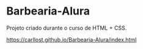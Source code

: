 # Barbearia-Alura
Projeto criado durante o curso de HTML + CSS.



https://carllost.github.io/Barbearia-Alura/index.html
